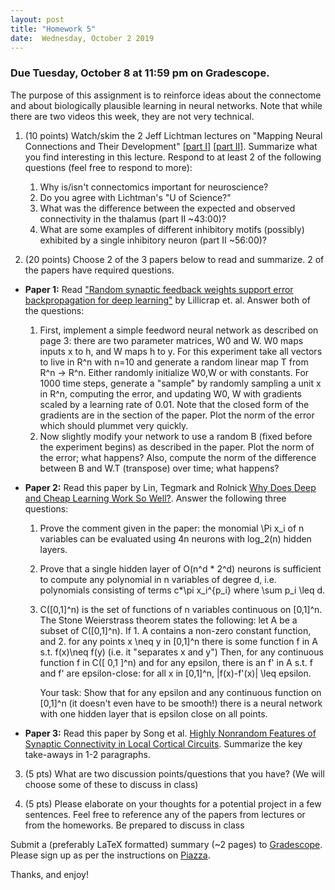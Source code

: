 ```yaml
---
layout: post
title: "Homework 5"
date:  Wednesday, October 2 2019
---
```



### Due Tuesday, October 8 at 11:59 pm on Gradescope. 

The purpose of this assignment is to reinforce ideas about the connectome and about biologically plausible learning in neural networks. Note that while there are two videos this week, they are not very technical.

1. (10 points) Watch/skim the 2 Jeff Lichtman lectures on "Mapping Neural Connections and Their Development" [[part I]](https://www.youtube.com/watch?v=R2US2yVO4us&t=1s) [[part II]](https://www.youtube.com/watch?v=alIu9NeLbZs). Summarize what you find interesting in this lecture. Respond to at least 2 of the following questions (feel free to respond to more):
    1. Why is/isn't connectomics important for neuroscience?
    2. Do you agree with Lichtman's "U of Science?"
    3. What was the difference between the expected and observed connectivity in the thalamus (part II ~43:00)?
    4. What are some examples of different inhibitory motifs (possibly) exhibited by a single inhibitory neuron (part II ~56:00)?

2. (20 points) Choose 2 of the 3 papers below to read and summarize. 2 of the papers have required questions.

* **Paper 1:** Read ["Random synaptic feedback weights support error backpropagation for deep learning"](https://www.nature.com/articles/ncomms13276.pdf) by Lillicrap et. al. Answer both of the questions:

    1. First, implement a simple feedword neural network as described on page 3: there are two parameter matrices, W0 and W. W0 maps inputs x to h, and W maps h to y. For this experiment take all vectors to live in R^n with n=10 and generate a random linear map T from R^n -> R^n. Either randomly initialize W0,W or with constants.
For 1000 time steps, generate a "sample" by randomly sampling a unit x in R^n, computing the error, and updating W0, W with gradients scaled by a learning rate of 0.01. Note that the closed form of the gradients are in the section of the paper. Plot the norm of the error which should plummet very quickly.
    2. Now slightly modify your network to use a random B (fixed before the experiment begins) as described in the paper. Plot the norm of the error; what happens? Also, compute the norm of the difference between B and W.T (transpose) over time; what happens?



* **Paper 2:** Read this paper by Lin, Tegmark and Rolnick [Why Does Deep and Cheap Learning Work So Well?](https://link.springer.com/article/10.1007/s10955-017-1836-5). Answer the following three questions:
    1. Prove the comment given in the paper: the monomial \Pi x_i of n variables can be evaluated using 4n neurons with log_2(n) hidden layers.
    
    2. Prove that a single hidden layer of O(n^d * 2^d) neurons is sufficient to compute any polynomial in n variables of degree d, i.e. polynomials consisting of terms c*\pi x_i^{p_i} where \sum p_i \leq d.
    
    3. C([0,1]^n) is the set of functions of n variables continuous on [0,1]^n. The Stone Weierstrass theorem states the following: let A be a subset of C([0,1]^n). If
           1. A contains a non-zero constant function, and
           2. for any points x \neq y in \[0,1\]^n there is some function f in A s.t. f(x)\neq f(y) (i.e. it "separates x and y") Then, for any continuous function f in C(\[ 0,1 \]^n) and for any epsilon, there is an f' in A s.t. f and f' are epsilon-close: for all x in \[0,1\]^n, |f(x)-f'(x)| \leq epsilon.

        Your task: Show that for any epsilon and any continuous function on [0,1]^n (it doesn't even have to be smooth!) there is a neural network with one hidden layer that is epsilon close on all points.

* **Paper 3:** Read this paper by Song et al. [Highly Nonrandom Features of Synaptic Connectivity in Local Cortical Circuits](https://journals.plos.org/plosbiology/article?id=10.1371/journal.pbio.0030068). Summarize the key take-aways in 1-2 paragraphs.

3. (5 pts) What are two discussion points/questions that you have? (We will choose some of these to discuss in class)

4. (5 pts) Please elaborate on your thoughts for a potential project in a few sentences. Feel free to reference any of the papers from lectures or from the homeworks. Be prepared to discuss in class

Submit a (preferably LaTeX formatted) summary (~2 pages) to [Gradescope](https://www.gradescope.com/courses/61715). Please sign up as per the instructions on [Piazza](https://piazza.com/columbia/fall2019/comse6998_004_2019_1topicsincomputerscience). 

Thanks, and enjoy!
